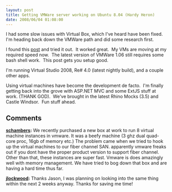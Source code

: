```yaml
---
layout: post
title: Getting VMWare server working on Ubuntu 8.04 (Hardy Heron)
date: 2008/06/04 01:08:00
---
```



I had some slow issues with Virtual Box, which I've heard have been fixed.  I'm heading back down the VMWare path and did some research first.

I found this [post](http://ubuntu-tutorials.com/2008/05/03/install-vmware-server-105-on-ubuntu-804-hardy/) and tried it out.  It worked great.  My VMs are moving at my required speed now.  The latest version of VMWare 1.06 still requires some bash shell work.  This post gets you setup good.  


I'm running Virtual Studio 2008, Re# 4.0 (latest nightly build), and a couple other apps. 

Using virtual machines have become the development de facto.  I'm finally getting back into the grove with ASP.NET MVC and some ExtJS stuff at work. (THANK GOD).  We've brought in the latest Rhino Mocks (3.5) and Castle Windsor.  Fun stuff ahead.

## Comments

**[schambers](#270 "2008-06-04 11:31:04"):** We recently purchased a new box at work to run 8 virtual machine instances in vmware. It was a beefy machine (3 ghz dual quad-core proc, 16gb of memory etc.) The problem came when we tried to hook up the virtual machines to our fiber channel SAN. apparently vmware freaks out if you dont have the proper product version to support fiber channel. Other than that, these instances are super fast. Vmware is does amazingly well with memory management. We have tried to bog down that box and are having a hard time thus far.

**[jlockwood](#271 "2008-06-05 19:10:06"):** Thanks Jason, I was planning on looking into the same thing within the next 2 weeks anyway. Thanks for saving me time!

